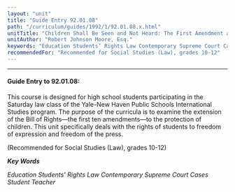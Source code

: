 ```yaml
---
layout: "unit"
title: "Guide Entry 92.01.08"
path: "/curriculum/guides/1992/1/92.01.08.x.html"
unitTitle: "Children Shall Be Seen and Not Heard: The First Amendment and the Public School Student"
unitAuthor: "Robert Johnson Moore, Esq."
keywords: "Education Students’ Rights Law Contemporary Supreme Court Cases Student Teacher"
recommendedFor: "Recommended for Social Studies (Law), grades 10-12"
---
```

<body>
<hr/>
 <h4>
  Guide Entry to 92.01.08:
 </h4>
 This course is designed for high school students participating in the Saturday law class of the Yale-New Haven Public Schools International Studies program. The purpose of the curricula is to examine the extension of the Bill of Rights—the first ten amendments—to the protection of children. This unit specifically deals with the rights of students to freedom of expression and freedom of the press.
 <p>
  (Recommended for Social Studies (Law), grades 10-12)
 </p>
<p>
  <b>
   <i>
    Key Words
   </i>
  </b>
  <br/>
 </p>
 <p>
  <i>
   Education Students’ Rights Law Contemporary Supreme Court Cases Student Teacher
  </i>
 </p>

</body>